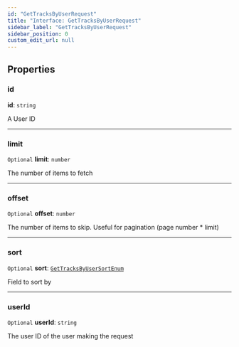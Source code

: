 ```yaml
---
id: "GetTracksByUserRequest"
title: "Interface: GetTracksByUserRequest"
sidebar_label: "GetTracksByUserRequest"
sidebar_position: 0
custom_edit_url: null
---
```


## Properties

### id

 **id**: `string`

A User ID

___

### limit

 `Optional` **limit**: `number`

The number of items to fetch

___

### offset

 `Optional` **offset**: `number`

The number of items to skip. Useful for pagination (page number * limit)

___

### sort

 `Optional` **sort**: [`GetTracksByUserSortEnum`](../enums/GetTracksByUserSortEnum.md)

Field to sort by

___

### userId

 `Optional` **userId**: `string`

The user ID of the user making the request
